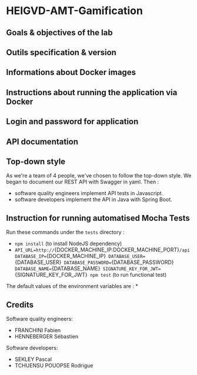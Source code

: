 # HEIGVD-AMT-Gamification

## Goals & objectives of the lab

## Outils specification & version

## Informations about Docker images

## Instructions about running the application via Docker

## Login and password for application

## API documentation

## Top-down style
As we're a team of 4 people, we've chosen to follow the top-down style. We began to document our REST API with Swagger in yaml. Then :
* software quality engineers implement API tests in Javascript.
* software developers implement the API in Java with Spring Boot.

## Instruction for running automatised Mocha Tests
Run these commands under the `tests` directory :
* `npm install` (to install NodeJS dependency)
* `API_URL=http://`{DOCKER_MACHINE_IP:DOCKER_MACHINE_PORT}`/api DATABASE_IP=`{DOCKER_MACHINE_IP}` DATABASE_USER=`{DATABASE_USER}` DATABASE_PASSWORD=`{DATABASE_PASSWORD}` DATABASE_NAME=`{DATABASE_NAME}` SIGNATURE_KEY_FOR_JWT=`{SIGNATURE_KEY_FOR_JWT}` npm test` (to run functional test)

The default values of the environment variables are :
* 

## Credits
Software quality engineers:
* FRANCHINI Fabien
* HENNEBERGER Sébastien

Software developers:
* SEKLEY Pascal
* TCHUENSU POUOPSE Rodrigue
